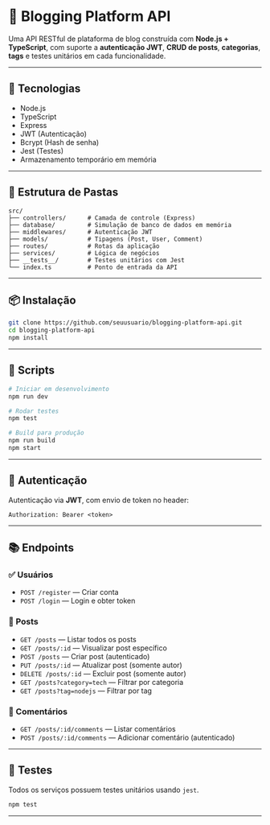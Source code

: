 # 📝 Blogging Platform API

Uma API RESTful de plataforma de blog construída com **Node.js + TypeScript**, com suporte a **autenticação JWT**, **CRUD de posts**, **categorias**, **tags** e testes unitários em cada funcionalidade.

---

## 🚀 Tecnologias

- Node.js
- TypeScript
- Express
- JWT (Autenticação)
- Bcrypt (Hash de senha)
- Jest (Testes)
- Armazenamento temporário em memória

---

## 📁 Estrutura de Pastas

```
src/
├── controllers/      # Camada de controle (Express)
├── database/         # Simulação de banco de dados em memória
├── middlewares/      # Autenticação JWT
├── models/           # Tipagens (Post, User, Comment)
├── routes/           # Rotas da aplicação
├── services/         # Lógica de negócios
├── __tests__/        # Testes unitários com Jest
└── index.ts          # Ponto de entrada da API
```

---

## 📦 Instalação

```bash
git clone https://github.com/seuusuario/blogging-platform-api.git
cd blogging-platform-api
npm install
```

---

## 🧪 Scripts

```bash
# Iniciar em desenvolvimento
npm run dev

# Rodar testes
npm test

# Build para produção
npm run build
npm start
```

---

## 🔐 Autenticação

Autenticação via **JWT**, com envio de token no header:

```http
Authorization: Bearer <token>
```

---

## 📚 Endpoints

### ✅ Usuários

- `POST /register` — Criar conta
- `POST /login` — Login e obter token

### 📝 Posts

- `GET /posts` — Listar todos os posts
- `GET /posts/:id` — Visualizar post específico
- `POST /posts` — Criar post (autenticado)
- `PUT /posts/:id` — Atualizar post (somente autor)
- `DELETE /posts/:id` — Excluir post (somente autor)
- `GET /posts?category=tech` — Filtrar por categoria
- `GET /posts?tag=nodejs` — Filtrar por tag

### 💬 Comentários

- `GET /posts/:id/comments` — Listar comentários
- `POST /posts/:id/comments` — Adicionar comentário (autenticado)

---

## 🧪 Testes

Todos os serviços possuem testes unitários usando `jest`.

```bash
npm test
```

---
